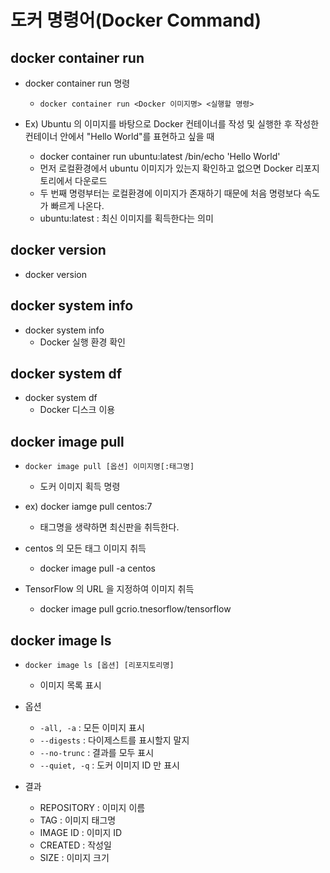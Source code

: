 # 도커 명령어(Docker Command)

## docker container run

- docker container run 명령
  - `docker container run <Docker 이미지명> <실행할 명령>`

- Ex) Ubuntu 의 이미지를 바탕으로 Docker 컨테이너를 작성 및 실행한 후 작성한 컨테이너 안에서 "Hello World"를 표현하고 싶을 때
  - docker container run ubuntu:latest /bin/echo 'Hello World'
  - 먼저 로컬환경에서 ubuntu 이미지가 있는지 확인하고 없으면 Docker 리포지토리에서 다운로드
  - 두 번째 명령부터는 로컬환경에 이미지가 존재하기 때문에 처음 명령보다 속도가 빠르게 나온다.
  - ubuntu:latest : 최신 이미지를 획득한다는 의미
  
## docker version

- docker version

## docker system info 

- docker system info 
  - Docker 실행 환경 확인
 
## docker system df
  
- docker system df
  - Docker 디스크 이용 

## docker image pull

- `docker image pull [옵션] 이미지명[:태그명]`
  - 도커 이미지 획득 명령
  
- ex) docker iamge pull centos:7
  - 태그명을 생략하면 최신판을 취득한다.
- centos 의 모든 태그 이미지 취득
  - docker image pull -a centos
- TensorFlow 의 URL 을 지정하여 이미지 취득
  - docker image pull gcrio.tnesorflow/tensorflow
  
## docker image ls
 
- `docker image ls [옵션] [리포지토리명]`
  - 이미지 목록 표시
  
- 옵션
  - `-all, -a` : 모든 이미지 표시
  - `--digests` : 다이제스트를 표시할지 말지
  - `--no-trunc` : 결과를 모두 표시
  - `--quiet, -q` : 도커 이미지 ID 만 표시
  
- 결과
  - REPOSITORY : 이미지 이름
  - TAG : 이미지 태그명
  - IMAGE ID : 이미지 ID
  - CREATED : 작성일
  - SIZE : 이미지 크기
